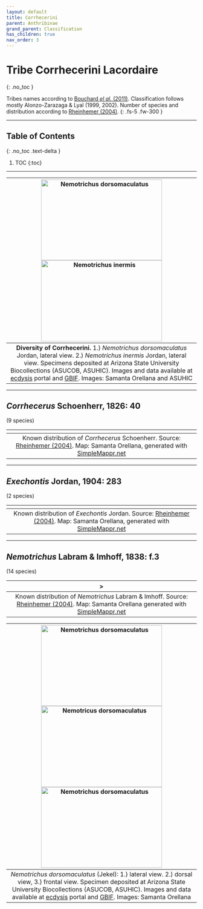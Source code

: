 ```yaml
---
layout: default
title: Corrhecerini
parent: Anthribinae
grand_parent: Classification
has_children: true
nav_order: 3
---
```



# Tribe Corrhecerini Lacordaire
{: .no_toc }

Tribes names according to [Bouchard _el al._ (2011)](https://zookeys.pensoft.net/articles.php?id=4001). Classification follows mostly Alonzo-Zarazaga & Lyal (1999, 2002). Number of species and distribution according to [Rheinhemer (2004)](https://www.zobodat.at/pdf/Mitt-Ent-Ver-Stuttgart_39_2004_0001-0244.pdf).
{: .fs-5 .fw-300 }

---

## Table of Contents
{: .no_toc .text-delta }

1. TOC
{:toc}

---

| [<img src="https://serv.biokic.asu.edu/imglib/ecdysis/ASU_ASUCOB/ASUCOB0015/ASUCOB0015243_lateral_edited_1637888538.jpg" alt="Nemotrichus dorsomaculatus" width="320" height="213.4">](https://serv.biokic.asu.edu/ecdysis/collections/individual/index.php?occid=629156) [<img src="https://serv.biokic.asu.edu/imglib/storage/portals/scan/misc/201504/ASUHIC0079279_habitus_lateral__1429125469_web.jpg" alt="Nemotrichus inermis" width="320" height="213.4">](https://serv.biokic.asu.edu/ecdysis/collections/individual/index.php?occid=348930) | 
|:--:| 
|**Diversity of Corrhecerini.** 1.) *Nemotrichus dorsomaculatus* Jordan, lateral view. 2.) _Nemotrichus inermis_ Jordan, lateral view. Specimens deposited at Arizona State University Biocollections (ASUCOB, ASUHIC). Images and data available at [ecdysis](https://serv.biokic.asu.edu/ecdysis/index.php) portal and [GBIF](gbif.org). Images: Samanta Orellana and ASUHIC|

---

## _Corrhecerus_ Schoenherr, 1826: 40
(9 species)

|<img src="https://www.simplemappr.net/map/18880" alt="" />| 
|:--:| 
|Known distribution of _Corrhecerus_ Schoenherr. Source: [Rheinhemer (2004)](https://www.zobodat.at/pdf/Mitt-Ent-Ver-Stuttgart_39_2004_0001-0244.pdf). Map: Samanta Orellana, generated with [SimpleMappr.net](https://www.simplemappr.net/) |

---

## _Exechontis_ Jordan, 1904: 283
(2 species)

|<img src="https://www.simplemappr.net/map/18882" alt="" />| 
|:--:| 
|Known distribution of _Exechontis_ Jordan. Source: [Rheinhemer (2004)](https://www.zobodat.at/pdf/Mitt-Ent-Ver-Stuttgart_39_2004_0001-0244.pdf). Map: Samanta Orellana, generated with [SimpleMappr.net](https://www.simplemappr.net/) |

---

## _Nemotrichus_ Labram & Imhoff, 1838: f.3 
(14 species)

|<img src="https://www.simplemappr.net/map/18881" alt="" />>| 
|:--:| 
|Known distribution of _Nemotrichus_ Labram & Imhoff. Source: [Rheinhemer (2004)](https://www.zobodat.at/pdf/Mitt-Ent-Ver-Stuttgart_39_2004_0001-0244.pdf). Map: Samanta Orellana generated with [SimpleMappr.net](https://www.simplemappr.net/) |

| [<img src="https://serv.biokic.asu.edu/imglib/ecdysis/ASU_ASUCOB/ASUCOB0015/ASUCOB0015243_lateral_edited_1637888538.jpg" alt="Nemotrichus dorsomaculatus" width="320" height="213.4">](https://serv.biokic.asu.edu/ecdysis/collections/individual/index.php?occid=629156) [<img src="https://serv.biokic.asu.edu/imglib/ecdysis/ASU_ASUCOB/ASUCOB0015/ASUCOB0015243_dorsal_edited_1637888890.jpg" alt="Nemotricus dorsomaculatus" width="320" height="213.4">](https://serv.biokic.asu.edu/ecdysis/collections/individual/index.php?occid=629156) [<img src="https://serv.biokic.asu.edu/imglib/ecdysis/ASU_ASUCOB/ASUCOB0015/ASUCOB0015243_frontal_edited_1637889081.jpg" alt="Nemotrichus dorsomaculatus" width="320" height="213.4">](https://serv.biokic.asu.edu/ecdysis/collections/individual/index.php?occid=629156) | 
|:--:| 
|_Nemotrichus dorsomaculatus_ (Jekel): 1.) lateral view. 2.) dorsal view, 3.) frontal view. Specimen deposited at Arizona State University Biocollections (ASUCOB, ASUHIC). Images and data available at [ecdysis](https://serv.biokic.asu.edu/ecdysis/index.php) portal and [GBIF](gbif.org). Images: Samanta Orellana|

